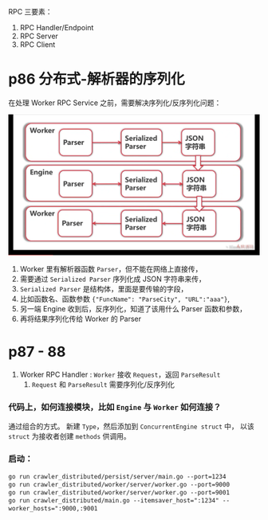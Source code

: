 RPC 三要素：
1. RPC Handler/Endpoint
2. RPC Server
3. RPC Client

# p86 分布式-解析器的序列化
在处理 Worker RPC Service 之前，需要解决序列化/反序列化问题：

![解析器的序列化](images/解析器的序列化.png)

1. Worker 里有解析器函数 `Parser`，但不能在网络上直接传，
2. 需要通过 `Serialized Parser` 序列化成 JSON 字符串来传，
3. `Serialized Parser` 是结构体，里面是要传输的字段，
4. 比如函数名、函数参数 `{"FuncName": "ParseCity", "URL":"aaa"}`,
5. 另一端 Engine 收到后，反序列化，知道了该用什么 Parser 函数和参数，
6. 再将结果序列化传给 Worker 的 Parser

# p87 - 88
1. Worker RPC Handler : `Worker` 接收 `Request`，返回 `ParseResult`
    1. `Request` 和 `ParseResult` 需要序列化/反序列化


### 代码上，如何连接模块，比如 `Engine` 与 `Worker` 如何连接？
通过组合的方式。
新建 `Type`，然后添加到 `ConcurrentEngine struct` 中，
以该 `struct` 为接收者创建 `methods` 供调用。 

### 启动：
```shell
go run crawler_distributed/persist/server/main.go --port=1234
go run crawler_distributed/worker/server/worker.go --port=9000
go run crawler_distributed/worker/server/worker.go --port=9001
go run crawler_distributed/main.go --itemsaver_host=":1234" --worker_hosts=":9000,:9001
```
